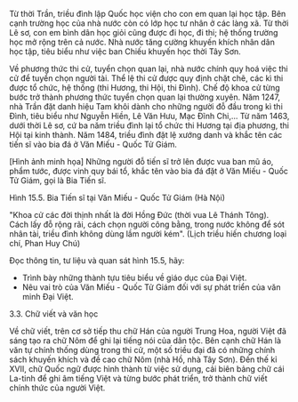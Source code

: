 Từ thời Trần, triều đình lập Quốc học viện cho con em quan lại học tập. Bên cạnh trường học của nhà nước còn có lớp học tư nhân ở các làng xã. Từ thời Lê sơ, con em bình dân học giỏi cũng được đi học, đi thi; hệ thống trường học mở rộng trên cả nước. Nhà nước tăng cường khuyến khích nhân dân học tập, tiêu biểu như việc ban Chiếu khuyến học thời Tây Sơn.

Về phương thức thi cử, tuyển chọn quan lại, nhà nước chính quy hoá việc thi cử để tuyển chọn người tài. Thể lệ thi cử được quy định chặt chẽ, các kì thi được tổ chức, hệ thống (thi Hương, thi Hội, thi Đình). Chế độ khoa cử từng bước trở thành phương thức tuyển chọn quan lại thường xuyên. Năm 1247, nhà Trần đặt danh hiệu Tam khôi dành cho những người đỗ đầu trong kì thi Đình, tiêu biểu như Nguyễn Hiền, Lê Văn Hưu, Mạc Đĩnh Chi,... Từ năm 1463, dưới thời Lê sơ, cứ ba năm triều đình lại tổ chức thi Hương tại địa phương, thi Hội tại kinh thành. Năm 1484, triều đình đặt lệ xướng danh và khắc tên các tiến sĩ vào bia đá ở Văn Miếu - Quốc Tử Giám.

[Hình ảnh minh họa]
Những người đỗ tiến sĩ trở lên được vua ban mũ áo, phẩm tước, được vinh quy bái tổ, khắc tên vào bia đá đặt ở Văn Miếu - Quốc Tử Giám, gọi là Bia Tiến sĩ.

Hình 15.5. Bia Tiến sĩ tại Văn Miếu - Quốc Tử Giám (Hà Nội)

"Khoa cử các đời thịnh nhất là đời Hồng Đức (thời vua Lê Thánh Tông). Cách lấy đỗ rộng rãi, cách chọn người công bằng, trong nước không để sót nhân tài, triều đình không dùng lầm người kém".
(Lịch triều hiến chương loại chí, Phan Huy Chú)

Đọc thông tin, tư liệu và quan sát hình 15.5, hãy:
- Trình bày những thành tựu tiêu biểu về giáo dục của Đại Việt.
- Nêu vai trò của Văn Miếu - Quốc Tử Giám đối với sự phát triển của văn minh Đại Việt.

3.3. Chữ viết và văn học

Về chữ viết, trên cơ sở tiếp thu chữ Hán của người Trung Hoa, người Việt đã sáng tạo ra chữ Nôm để ghi lại tiếng nói của dân tộc. Bên cạnh chữ Hán là văn tự chính thống dùng trong thi cử, một số triều đại đã có những chính sách khuyến khích và đề cao chữ Nôm (nhà Hồ, nhà Tây Sơn). Đến thế kỉ XVII, chữ Quốc ngữ được hình thành từ việc sử dụng, cải biên bảng chữ cái La-tinh để ghi âm tiếng Việt và từng bước phát triển, trở thành chữ viết chính thức của người Việt.